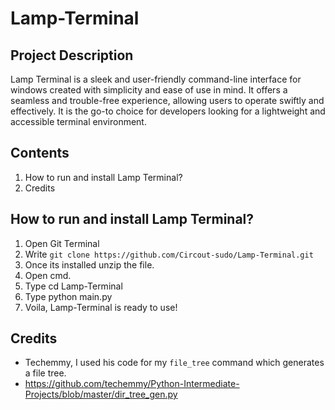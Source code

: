 # Lamp-Terminal

## Project Description
Lamp Terminal is a sleek and user-friendly command-line interface for windows created with simplicity and ease of use in mind. It offers a seamless and trouble-free experience, allowing users to operate swiftly and effectively. It is the go-to choice for developers looking for a lightweight and accessible terminal environment.

## Contents
1. How to run and install Lamp Terminal?
2. Credits

## How to run and install Lamp Terminal?
1. Open Git Terminal
2. Write `git clone https://github.com/Circout-sudo/Lamp-Terminal.git`
3. Once its installed unzip the file.
4. Open cmd.
5. Type cd Lamp-Terminal
6. Type python main.py
7. Voila, Lamp-Terminal is ready to use!

## Credits
- Techemmy, I used his code for my `file_tree` command which generates a file tree.
- https://github.com/techemmy/Python-Intermediate-Projects/blob/master/dir_tree_gen.py 
